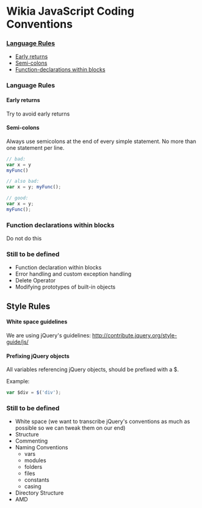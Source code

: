 # Wikia JavaScript Coding Conventions

### [Language Rules](#language-rules)
* [Early returns](#early-returns)
* [Semi-colons](#semi-colons)
* [Function-declarations within blocks](#function-declarations-within-blocks)

### Language Rules
#### Early returns
Try to avoid early returns

#### Semi-colons
Always use semicolons at the end of every simple statement.  No more than one statement per line.
```javascript
// bad:
var x = y
myFunc()

// also bad:
var x = y; myFunc();

// good:
var x = y;
myFunc();
```

### Function declarations within blocks
Do not do this

### Still to be defined
* Function declaration within blocks
* Error handling and custom exception handling
* Delete Operator
* Modifying prototypes of built-in objects

## Style Rules

#### White space guidelines
We are using jQuery's guidelines: http://contribute.jquery.org/style-guide/js/

#### Prefixing jQuery objects
All variables referencing jQuery objects, should be prefixed with a $. 

Example:
```javascript
var $div = $('div');
```

### Still to be defined
* White space (we want to transcribe jQuery's conventions as much as possible so we can tweak them on our end)
* Structure
* Commenting
* Naming Conventions
	* vars
	* modules
	* folders
	* files
	* constants
	* casing
* Directory Structure
* AMD


